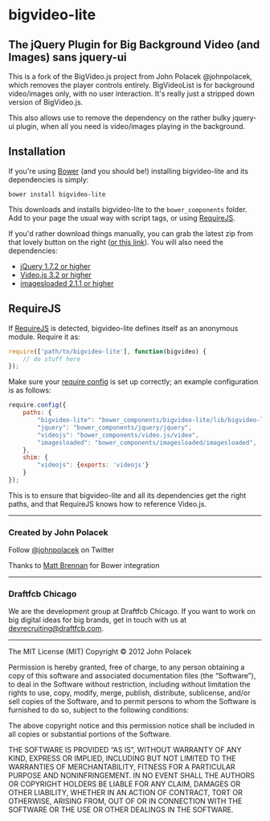 # bigvideo-lite
## The jQuery Plugin for Big Background Video (and Images) sans jquery-ui

This is a fork of the BigVideo.js project from John Polacek @johnpolacek, which removes the player controls entirely.  BigVideoList is for background video/images only, with no user interaction.  It's really just a stripped down version of BigVideo.js.

This also allows use to remove the dependency on the rather bulky jquery-ui plugin, when all you need is video/images playing in the background.

## Installation
If you're using [Bower](http://bower.io) (and you should be!) installing bigvideo-lite and its dependencies is simply:

```
bower install bigvideo-lite
```

This downloads and installs bigvideo-lite to the ``bower_components`` folder. Add to your page the usual way with script tags, or using [RequireJS](#requirejs).

If you'd rather download things manually, you can grab the latest zip from that lovely button on the right ([or this link](https://github.com/khalwat/bigvideo-lite/archive/master.zip)). You will also need the dependencies:

* [jQuery 1.7.2 or higher](http://jquery.com/download)
* [Video.js 3.2 or higher](http://www.videojs.com/)
* [imagesloaded 2.1.1 or higher](http://desandro.github.io/imagesloaded/)

## RequireJS
If [RequireJS](http://requirejs.org/) is detected, bigvideo-lite defines itself as an anonymous module. Require it as:

```javascript
require(['path/to/bigvideo-lite'], function(bigvideo) {
	// do stuff here
});
```

Make sure your [require config](http://requirejs.org/docs/api.html#config) is set up correctly; an example configuration is as follows:

```javascript
require.config({
	paths: {
		"bigvideo-lite": "bower_components/bigvideo-lite/lib/bigvideo-lite",
		"jquery": "bower_components/jquery/jquery",
		"videojs": "bower_components/video.js/video",
		"imagesloaded": "bower_components/imagesloaded/imagesloaded",
	},
	shim: {
		"videojs": {exports: 'videojs'}
	}
});
```

This is to ensure that bigvideo-lite and all its dependencies get the right paths, and that RequireJS knows how to reference Video.js.

* * *
### Created by John Polacek 
Follow [@johnpolacek](https://twitter.com/johnpolacek) on Twitter

Thanks to [Matt Brennan](https://github.com/quarterto) for Bower integration

* * *
### Draftfcb Chicago
We are the development group at Draftfcb Chicago. If you want to work on big digital ideas for big brands, get in touch with us at [devrecruiting@draftfcb.com](mailto:devrecruiting@draftfcb.com).

* * *
The MIT License (MIT)
Copyright © 2012 John Polacek

Permission is hereby granted, free of charge, to any person obtaining a copy of this software and associated documentation files (the “Software”), to deal in the Software without restriction, including without limitation the rights to use, copy, modify, merge, publish, distribute, sublicense, and/or sell copies of the Software, and to permit persons to whom the Software is furnished to do so, subject to the following conditions:

The above copyright notice and this permission notice shall be included in all copies or substantial portions of the Software.

THE SOFTWARE IS PROVIDED “AS IS”, WITHOUT WARRANTY OF ANY KIND, EXPRESS OR IMPLIED, INCLUDING BUT NOT LIMITED TO THE WARRANTIES OF MERCHANTABILITY, FITNESS FOR A PARTICULAR PURPOSE AND NONINFRINGEMENT. IN NO EVENT SHALL THE AUTHORS OR COPYRIGHT HOLDERS BE LIABLE FOR ANY CLAIM, DAMAGES OR OTHER LIABILITY, WHETHER IN AN ACTION OF CONTRACT, TORT OR OTHERWISE, ARISING FROM, OUT OF OR IN CONNECTION WITH THE SOFTWARE OR THE USE OR OTHER DEALINGS IN THE SOFTWARE.
